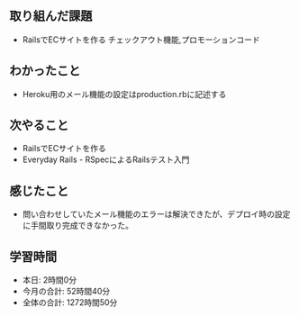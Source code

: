 ## 取り組んだ課題
- RailsでECサイトを作る チェックアウト機能,プロモーションコード
## わかったこと
- Heroku用のメール機能の設定はproduction.rbに記述する
## 次やること
- RailsでECサイトを作る
- Everyday Rails - RSpecによるRailsテスト入門
## 感じたこと
- 問い合わせしていたメール機能のエラーは解決できたが、デプロイ時の設定に手間取り完成できなかった。
## 学習時間
- 本日: 2時間0分
- 今月の合計: 52時間40分
- 全体の合計: 1272時間50分
